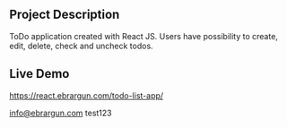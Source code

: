 ## Project Description

ToDo application created with React JS. Users have possibility to create, edit, delete,
check and uncheck todos.

## Live Demo
https://react.ebrargun.com/todo-list-app/

info@ebrargun.com
test123

